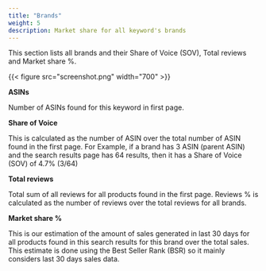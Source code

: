 ```yaml
---
title: "Brands"
weight: 5
description: Market share for all keyword's brands
--- 
```


This section lists all brands and their Share of Voice (SOV), Total reviews and Market share %.

{{< figure src="screenshot.png" width="700" >}}

**ASINs**

Number of ASINs found for this keyword in first page. 

**Share of Voice**

This is calculated as the number of ASIN over the total number of ASIN found in the first page. For Example, if a brand has 3 ASIN (parent ASIN) and the search results page has 64 results, then it has a Share of Voice (SOV) of 4.7% (3/64)

**Total reviews**

Total sum of all reviews for all products found in the first page. Reviews % is calculated as the number of reviews over the total reviews for all brands.

**Market share %**

This is our estimation of the amount of sales generated in last 30 days for all products found in this search results for this brand over the total sales. This estimate is done using the Best Seller Rank (BSR) so it mainly considers last 30 days sales data.